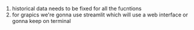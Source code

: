 1. historical data needs to be fixed for all the fucntions
2. for grapics we're gonna use streamlit which will use a web interface or gonna keep on terminal